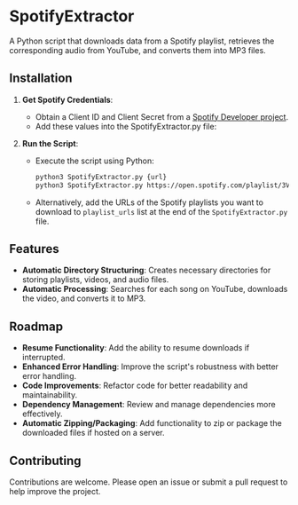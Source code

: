 # SpotifyExtractor

A Python script that downloads data from a Spotify playlist, retrieves the corresponding audio from YouTube, and converts them into MP3 files.

## Installation

1. **Get Spotify Credentials**:

    - Obtain a Client ID and Client Secret from a [Spotify Developer project](https://developer.spotify.com/dashboard).
    - Add these values into the SpotifyExtractor.py file:

[//]: # (2. **Install Dependencies**:)

[//]: # ()
[//]: # (    - Ensure you have Python 3 and `pip` installed.)

[//]: # (    - Install the required Python libraries by running:)

[//]: # ()
[//]: # (        ```bash)

[//]: # (        pip install -r requirements.txt)

[//]: # (        ```)


2. **Run the Script**:

    - Execute the script using Python:

        ```bash
        python3 SpotifyExtractor.py {url}
        python3 SpotifyExtractor.py https://open.spotify.com/playlist/3VW1uoFR0DpUR5FFpn7XJh?si=68d3396328154f68
        ```

    - Alternatively, add the URLs of the Spotify playlists you want to download to `playlist_urls` list at the end of the `SpotifyExtractor.py` file.

## Features

-   **Automatic Directory Structuring**: Creates necessary directories for storing playlists, videos, and audio files.
-   **Automatic Processing**: Searches for each song on YouTube, downloads the video, and converts it to MP3.

## Roadmap

-   **Resume Functionality**: Add the ability to resume downloads if interrupted.
-   **Enhanced Error Handling**: Improve the script's robustness with better error handling.
-   **Code Improvements**: Refactor code for better readability and maintainability.
-   **Dependency Management**: Review and manage dependencies more effectively.
-   **Automatic Zipping/Packaging**: Add functionality to zip or package the downloaded files if hosted on a server.

## Contributing

Contributions are welcome. Please open an issue or submit a pull request to help improve the project.
